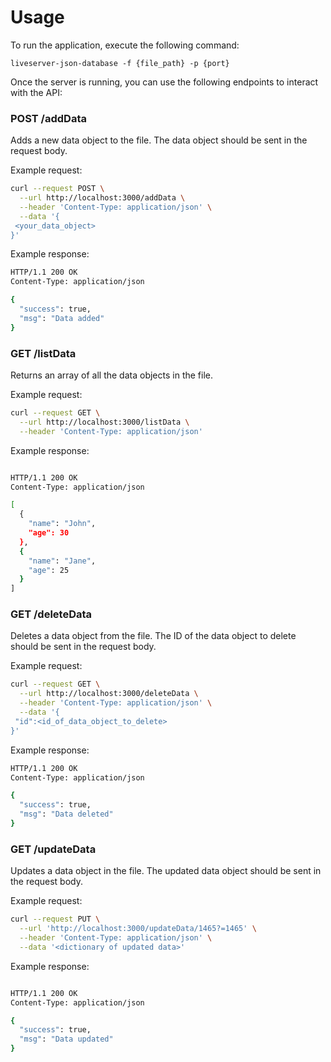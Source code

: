 # Usage

To run the application, execute the following command:

```
liveserver-json-database -f {file_path} -p {port}
```

Once the server is running, you can use the following endpoints to interact with the API:

### POST /addData

Adds a new data object to the file. The data object should be sent in the request body.

Example request:

```bash
curl --request POST \
  --url http://localhost:3000/addData \
  --header 'Content-Type: application/json' \
  --data '{
 <your_data_object>
}'
```

Example response:

```bash
HTTP/1.1 200 OK
Content-Type: application/json

{
  "success": true,
  "msg": "Data added"
}
```

### GET /listData

Returns an array of all the data objects in the file.

Example request:

```bash
curl --request GET \
  --url http://localhost:3000/listData \
  --header 'Content-Type: application/json'
```

Example response:

```bash

HTTP/1.1 200 OK
Content-Type: application/json

[
  {
    "name": "John",
    "age": 30
  },
  {
    "name": "Jane",
    "age": 25
  }
]
```

### GET /deleteData

Deletes a data object from the file. The ID of the data object to delete should be sent in the request body.

Example request:

```bash
curl --request GET \
  --url http://localhost:3000/deleteData \
  --header 'Content-Type: application/json' \
  --data '{
 "id":<id_of_data_object_to_delete>
}'
```

Example response:

```bash
HTTP/1.1 200 OK
Content-Type: application/json

{
  "success": true,
  "msg": "Data deleted"
}
```

### GET /updateData

Updates a data object in the file. The updated data object should be sent in the request body.

Example request:

```bash
curl --request PUT \
  --url 'http://localhost:3000/updateData/1465?=1465' \
  --header 'Content-Type: application/json' \
  --data '<dictionary of updated data>'
```

Example response:

```bash

HTTP/1.1 200 OK
Content-Type: application/json

{
  "success": true,
  "msg": "Data updated"
}
```

